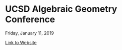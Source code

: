 # UCSD Algebraic Geometry Conference
Friday, January 11, 2019

[Link to Website](https://sites.google.com/site/complexalgebraicgeometry2019/)